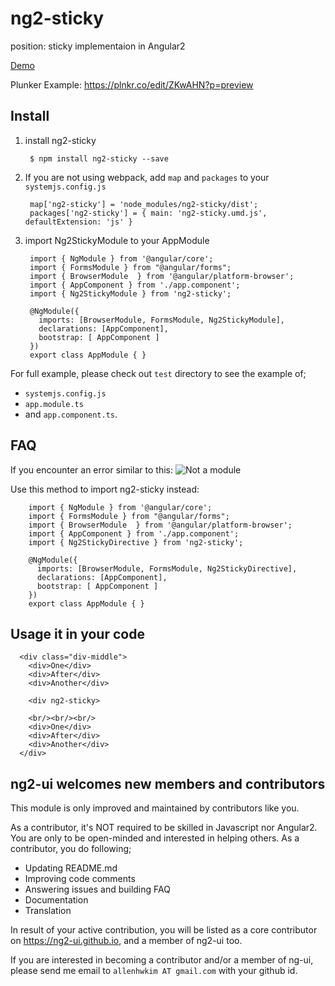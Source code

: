 # ng2-sticky
position: sticky implementaion in Angular2

[Demo](https://rawgit.com/ng2-ui/ng2-sticky/master/app/index.html)

Plunker Example: https://plnkr.co/edit/ZKwAHN?p=preview

## Install

1. install ng2-sticky

        $ npm install ng2-sticky --save

2. If you are not using webpack, add `map` and `packages` to your `systemjs.config.js`

        map['ng2-sticky'] = 'node_modules/ng2-sticky/dist';
        packages['ng2-sticky'] = { main: 'ng2-sticky.umd.js', defaultExtension: 'js' }

3. import Ng2StickyModule to your AppModule

        import { NgModule } from '@angular/core';
        import { FormsModule } from "@angular/forms";
        import { BrowserModule  } from '@angular/platform-browser';
        import { AppComponent } from './app.component';
        import { Ng2StickyModule } from 'ng2-sticky';
        
        @NgModule({
          imports: [BrowserModule, FormsModule, Ng2StickyModule],
          declarations: [AppComponent],
          bootstrap: [ AppComponent ]
        })
        export class AppModule { }

         
For full example, please check out `test` directory to see the example of;

  - `systemjs.config.js`
  - `app.module.ts`
  -  and `app.component.ts`.
  
## FAQ

If you encounter an error similar to this:
![Not a module](https://cloud.githubusercontent.com/assets/237025/22411777/7a0e24d8-e6e2-11e6-8f1c-1d07cf65ebdf.png)

Use this method to import ng2-sticky instead:

        import { NgModule } from '@angular/core';
        import { FormsModule } from "@angular/forms";
        import { BrowserModule  } from '@angular/platform-browser';
        import { AppComponent } from './app.component';
        import { Ng2StickyDirective } from 'ng2-sticky';
        
        @NgModule({
          imports: [BrowserModule, FormsModule, Ng2StickyDirective],
          declarations: [AppComponent],
          bootstrap: [ AppComponent ]
        })
        export class AppModule { }



## Usage it in your code

      <div class="div-middle">
        <div>One</div>
        <div>After</div>
        <div>Another</div>
        
        <div ng2-sticky>
        
        <br/><br/><br/>
        <div>One</div>
        <div>After</div>
        <div>Another</div>
      </div>

## **ng2-ui** welcomes new members and contributors

This module is only improved and maintained by contributors like you.

As a contributor, it's NOT required to be skilled in Javascript nor Angular2. 
You are only to be open-minded and interested in helping others.
As a contributor, you do following;

  * Updating README.md
  * Improving code comments
  * Answering issues and building FAQ
  * Documentation
  * Translation

In result of your active contribution, you will be listed as a core contributor
on https://ng2-ui.github.io, and a member of ng2-ui too.

If you are interested in becoming a contributor and/or a member of ng-ui,
please send me email to `allenhwkim AT gmail.com` with your github id. 
